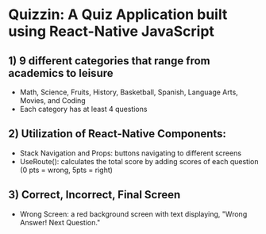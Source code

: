 # Quizzin: A Quiz Application built using React-Native JavaScript

## 1) 9 different categories that range from academics to leisure
  - Math, Science, Fruits, History, Basketball, Spanish, Language Arts, Movies, and Coding
  - Each category has at least 4 questions
## 2) Utilization of React-Native Components:
  - Stack Navigation and Props: buttons navigating to different screens
  - UseRoute(): calculates the total score by adding scores of each question (0 pts = wrong, 5pts = right)
## 3) Correct, Incorrect, Final Screen  
  - Wrong Screen: a red background screen with text displaying, "Wrong Answer! Next Question."
